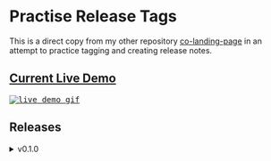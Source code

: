 # Practise Release Tags
This is a direct copy from my other repository <a href="https://github.com/daryldelrosario/co-landing-page">co-landing-page</a> in an attempt to practice tagging and creating release notes. 

## <a href="https://daryldelrosario.github.io/co-landing-page/">Current Live Demo</a>
<kbd><a href="https://daryldelrosario.github.io/co-landing-page/"><img src="./resources/co-landing-page-ld.gif" alt="live demo gif"></a></kbd>

## Releases   
<details>
    <summary>v0.1.0</summary>   

<a href="https://github.com/daryldelrosario/practice-release-tag/releases/tag/v0.1.0">Release Notes</a>
</details>